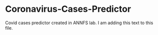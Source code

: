 # Coronavirus-Cases-Predictor
Covid cases predictor created in ANNFS lab.
I am adding this text to this file.